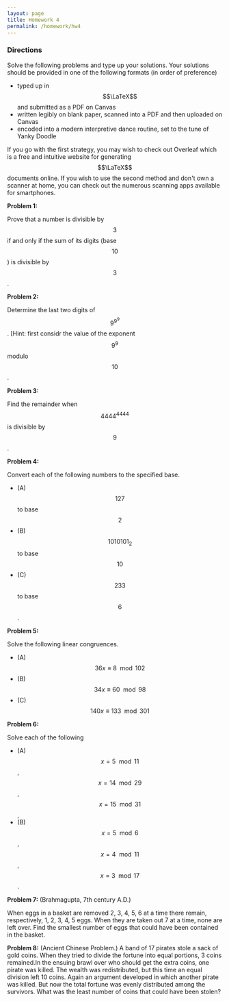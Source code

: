 ```yaml
---
layout: page
title: Homework 4
permalink: /homework/hw4
---
```


### Directions
Solve the following problems and type up your solutions.  Your solutions should be provided in one of the following formats (in order of preference)
* typed up in $$\LaTeX$$ and submitted as a PDF on Canvas
* written legibly on blank paper, scanned into a PDF and then uploaded on Canvas
* encoded into a modern interpretive dance routine, set to the tune of Yanky Doodle

If you go with the first strategy, you may wish to check out Overleaf which is a free and intuitive website for generating $$\LaTeX$$ documents online.
If you wish to use the second method and don't own a scanner at home, you can check out the numerous scanning apps available for smartphones.

**Problem 1:**

Prove that a number is divisible by $$3$$ if and only if the sum of its digits (base $$10$$) is divisible by $$3$$.

**Problem 2:**

Determine the last two digits of $$9^{9^9}$$.  [Hint: first considr the value of the exponent $$9^9$$ modulo $$10$$.

**Problem 3:**

Find the remainder when $$4444^{4444}$$ is divisible by $$9$$.

**Problem 4:** 

Convert each of the following numbers to the specified base.

* (A) $$127$$ to base $$2$$
* (B) $$1010101_2$$ to base $$10$$
* (C) $$233$$ to base $$6$$.

**Problem 5:** 

Solve the following linear congruences.

* (A) $$36x\equiv 8\mod 102$$
* (B) $$34x\equiv 60\mod 98$$
* (C) $$140x\equiv 133\mod 301$$

**Problem 6:**

Solve each of the following 
* (A) $$x = 5 \mod 11$$, $$x = 14 \mod 29$$, $$x = 15 \mod 31$$,
* (B) $$x = 5 \mod 6$$, $$x =4 \mod 11$$, $$x = 3 \mod 17$$.

**Problem 7:** (Brahmagupta, 7th century A.D.)

When eggs in a basket are removed 2,
 3, 4, 5, 6 at a
time there remain, respectively, 1, 2, 3, 4, 5 eggs. When they are taken out 7 at a time,
none are left over. Find the smallest number of eggs that could have been contained in
the basket.

**Problem 8:** (Ancient Chinese Problem.) A band of
 17 pirates stole a sack of gold coins. When they
tried to divide the fortune into equal portions, 3 coins remained.In the ensuing brawl over
who should get the extra coins, one pirate was killed. The wealth was redistributed, but
this time an equal division left 10 coins. Again an argument developed in which another
pirate was killed. But now the total fortune was evenly distributed among the survivors.
What was the least number of coins that could have been stolen?

